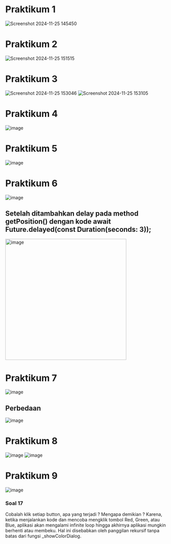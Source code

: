 # Praktikum 1
![Screenshot 2024-11-25 145450](https://github.com/user-attachments/assets/4d16d229-9f8e-42f3-9726-c8a4d1584286)

# Praktikum 2
![Screenshot 2024-11-25 151515](https://github.com/user-attachments/assets/8dfda051-2e63-41bf-91cc-383b51eb190f)


# Praktikum 3
![Screenshot 2024-11-25 153046](https://github.com/user-attachments/assets/68ee8adc-43b2-4cf0-9cf5-62b4a6d72501)
![Screenshot 2024-11-25 153105](https://github.com/user-attachments/assets/1caa273e-c5ea-456a-bdf3-11515823b7fe)


# Praktikum 4
![image](https://github.com/user-attachments/assets/ec4820e9-62de-49a4-bb77-ec36115c5a6b)


# Praktikum 5
![image](https://github.com/user-attachments/assets/aa17f181-29cf-49a3-a712-8038d148349a)


# Praktikum 6
![image](https://github.com/user-attachments/assets/774e5cc9-dc1c-4c48-ae55-a35495aaa6d4)
## Setelah ditambahkan delay pada method getPosition() dengan kode await Future.delayed(const Duration(seconds: 3));
<img width="379" alt="image" src="https://github.com/user-attachments/assets/6bc13578-6d90-4e1d-9f2b-69fcbe8249b6">



# Praktikum 7
![image](https://github.com/user-attachments/assets/a9e3225c-e5e3-4554-acdf-b4498408e256)
## Perbedaan
![image](https://github.com/user-attachments/assets/9550c432-c064-4b46-9eeb-5b659c26bad6)


# Praktikum 8
![image](https://github.com/user-attachments/assets/b3b04769-43d7-4aad-872e-82362d7c5549)
![image](https://github.com/user-attachments/assets/3f9654aa-227c-4070-8dd8-696d830d2e6c)



# Praktikum 9
![image](https://github.com/user-attachments/assets/28b20b7e-fc9d-45b6-8771-6935c57abbb5)
### Soal 17
Cobalah klik setiap button, apa yang terjadi ? Mengapa demikian ?
Karena, ketika menjalankan kode dan mencoba mengklik tombol Red, Green, atau Blue, aplikasi akan mengalami infinite loop hingga akhirnya aplikasi mungkin berhenti atau membeku. Hal ini disebabkan oleh panggilan rekursif tanpa batas dari fungsi _showColorDialog.
